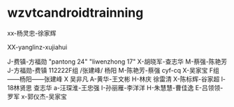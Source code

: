 
# wzvtcandroidtrainning
xx-杨灵忠-徐家辉

XX-yanglinz-xujiahui

J-费镇-方福勋
"pantong 24"
"liwenzhong 17"
X-胡晓军-查志华
M-蔡强-陈艳芳 
J-方福勋-费镇
112222F组 /张建峰/ 杨阳
M-陈艳芳-蔡强 cyf-cq
X-吴家宝
F组——杨阳——张建峰
X 吴非凡
A-黄华-王文彬
H-林庆 徐雷清
X-陈标辉-谷家超
l-18林贤思
 查志华
a-汪琛淮-王忠强
I-孙丽雁-李洋洋
H-朱慧慧-曹佳逸
E-吕领领-罗军
x-郭仪杰-吴家宝

